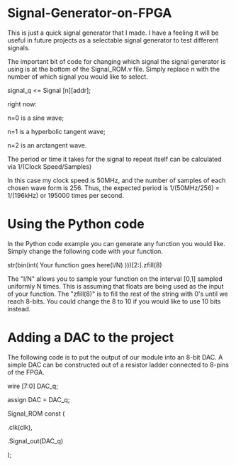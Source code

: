 # Signal-Generator-on-FPGA
This is just a quick signal generator that I made. I have a feeling it will be useful in future projects as a selectable signal generator to test different signals.

The important bit of code for changing which signal the signal generator is using is at the bottom of the Signal_ROM.v file. Simply replace n with the number of which signal you would like to select. 

signal_q <= Signal [n][addr];

right now:

n=0 is a sine wave;

n=1 is a hyperbolic tangent wave;

n=2 is an arctangent wave.

The period or time it takes for the signal to repeat itself can be calculated via 1/(Clock Speed/Samples)

In this case my clock speed is 50MHz, and the number of samples of each chosen wave form is 256. 
Thus, the expected period is 1/(50MHz/256) = 1/(196kHz)
or 195000 times per second. 

# Using the Python code

In the Python code example you can generate any function you would like. Simply change the following code with your function. 

str(bin(int(     Your function goes here(l/N)         )))[2:].zfill(8)

The "l/N" allows you to sample your function on the interval [0,1] sampled uniformly N times. This is assuming that floats are being used as the input of your function. The "zfill(8)" is to fill the rest of the string with 0's until we reach 8-bits. You could change the 8 to 10 if you would like to use 10 bits instead. 

# Adding a DAC to the project

The following code is to put the output of our module into an 8-bit DAC. A simple DAC can be constructed out of a resistor ladder connected to 8-pins of the FPGA. 

wire [7:0] DAC_q;

assign DAC = DAC_q;

Signal_ROM const (

  .clk(clk),
  
  .Signal_out(DAC_q)
  
);
